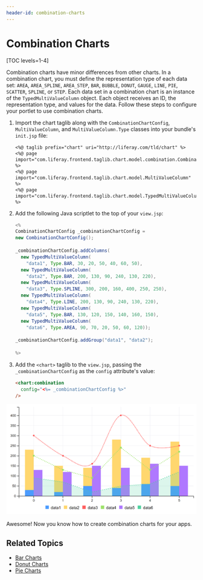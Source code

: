 ```yaml
---
header-id: combination-charts
---
```


# Combination Charts

[TOC levels=1-4]

Combination charts have minor differences from other charts. In a combination
chart, you must define the representation type of each data set: `AREA`,
`AREA_SPLINE`, `AREA_STEP`, `BAR`, `BUBBLE`, `DONUT`, `GAUGE`, `LINE`, `PIE`,
`SCATTER`, `SPLINE`, or `STEP`. Each data set in a combination chart is an
instance of the `TypedMultiValueColumn` object. Each object receives an ID, the
representation type, and values for the data. Follow these steps to configure 
your portlet to use combination charts. 

1.  Import the chart taglib along with the `CombinationChartConfig`, 
    `MultiValueColumn`, and `MultiValueColumn.Type` classes into your bundle's 
    `init.jsp` file:

    ```markup
    <%@ taglib prefix="chart" uri="http://liferay.com/tld/chart" %>
    <%@ page import="com.liferay.frontend.taglib.chart.model.combination.CombinationChartConfig" %>
    <%@ page import="com.liferay.frontend.taglib.chart.model.MultiValueColumn" %>
    <%@ page import="com.liferay.frontend.taglib.chart.model.TypedMultiValueColumn.Type" %>
    ```

2.  Add the following Java scriptlet to the top of your `view.jsp`:

    ```java
    <%
    CombinationChartConfig _combinationChartConfig = 
    new CombinationChartConfig();

    _combinationChartConfig.addColumns(
      new TypedMultiValueColumn(
        "data1", Type.BAR, 30, 20, 50, 40, 60, 50),
      new TypedMultiValueColumn(
        "data2", Type.BAR, 200, 130, 90, 240, 130, 220),
      new TypedMultiValueColumn(
        "data3", Type.SPLINE, 300, 200, 160, 400, 250, 250),
      new TypedMultiValueColumn(
        "data4", Type.LINE, 200, 130, 90, 240, 130, 220),
      new TypedMultiValueColumn(
        "data5", Type.BAR, 130, 120, 150, 140, 160, 150),
      new TypedMultiValueColumn(
        "data6", Type.AREA, 90, 70, 20, 50, 60, 120));

    _combinationChartConfig.addGroup("data1", "data2");

    %>
    ```

3.  Add the `<chart>` taglib to the `view.jsp`, passing the 
    `_combinationChartConfig` as the `config` attribute's value:

    ```html
    <chart:combination
      config="<%= _combinationChartConfig %>"
    />
    ```

![Figure 1: A combination chart displays a variety of data set types.](../../../../images/chart-taglib-combination.png)

Awesome! Now you know how to create combination charts for your apps. 

## Related Topics

- [Bar Charts](/docs/7-2/reference/-/knowledge_base/r/bar-charts)
- [Donut Charts](/docs/7-2/reference/-/knowledge_base/r/donut-charts)
- [Pie Charts](/docs/7-2/reference/-/knowledge_base/r/pie-charts)
